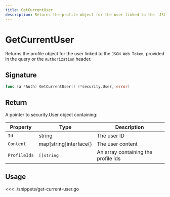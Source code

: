 ```yaml
---
title: GetCurrentUser
description: Returns the profile object for the user linked to the `JSON Web Token`
---
```


# GetCurrentUser

Returns the profile object for the user linked to the `JSON Web Token`, provided in the query or the `Authorization` header.

## Signature

```go
func (a *Auth) GetCurrentUser() (*security.User, error)
```

## Return

A pointer to security.User object containing:

| Property     | Type                   | Description                         |
| ------------ | ---------------------- | ----------------------------------- |
| `Id`         | string                 | The user ID                         |
| `Content`    | map[string]interface{} | The user content                    |
| `ProfileIds` | <pre>[]string</pre>    | An array containing the profile ids |

## Usage

<<< ./snippets/get-current-user.go
